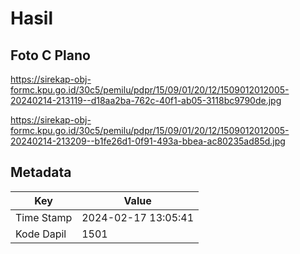 # Hasil

## Foto C Plano

https://sirekap-obj-formc.kpu.go.id/30c5/pemilu/pdpr/15/09/01/20/12/1509012012005-20240214-213119--d18aa2ba-762c-40f1-ab05-3118bc9790de.jpg

https://sirekap-obj-formc.kpu.go.id/30c5/pemilu/pdpr/15/09/01/20/12/1509012012005-20240214-213209--b1fe26d1-0f91-493a-bbea-ac80235ad85d.jpg


## Metadata

| Key        | Value               |
| ---------- | ------------------- |
| Time Stamp | 2024-02-17 13:05:41 |
| Kode Dapil | 1501                |



